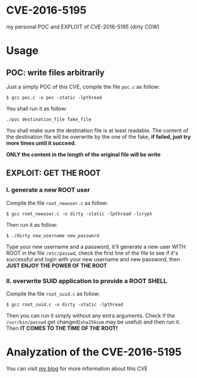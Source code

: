 # CVE-2016-5195
my personal POC and EXPLOIT of CVE-2016-5195 (dirty COW)

# Usage

## POC: write files arbitrarily

Just a simply POC of this CVE, compile the file `poc.c` as follow:

```shell
$ gcc poc.c -o poc -static -lpthread
```

You shall run it as follow:

```shell
./poc destination_file fake_file
```

You shall make sure the destination file is at least readable. The content of the destination file will be overwrite by the one of the fake, **if failed, just try more times until it succeed.**

**ONLY the content in the length of the original file will be write**

## EXPLOIT: GET THE ROOT

### I. generate a new ROOT user

Compile the file `root_newuser.c` as follow:

```shell
$ gcc root_newuser.c -o dirty -static -lpthread -lcrypt
```

Then run it as follow:

```shell
$ ./dirty new_username new_password
```

Type your new username and a password, it'll generate a new user WITH ROOT in the file `/etc/passwd`, check the first line of the file to see if it's successful and login with your new username and new password, then **JUST ENJOY THE POWER OF THE ROOT**

### II. overwrite SUID application to provide a ROOT SHELL

Compile the file `root_suid.c` as follow:

```shell
$ gcc root_suid.c -o dirty -static -lpthread
```

Then you can run it simply without any extra arguments. Check if the `/usr/bin/passwd` get changed(`sha256sum` may be useful) and then run it. Then **IT COMES TO THE TIME OF THE ROOT!**

# Analyzation of the CVE-2016-5195

You can visit [my blog](https://arttnba3.cn) for more information about this CVE